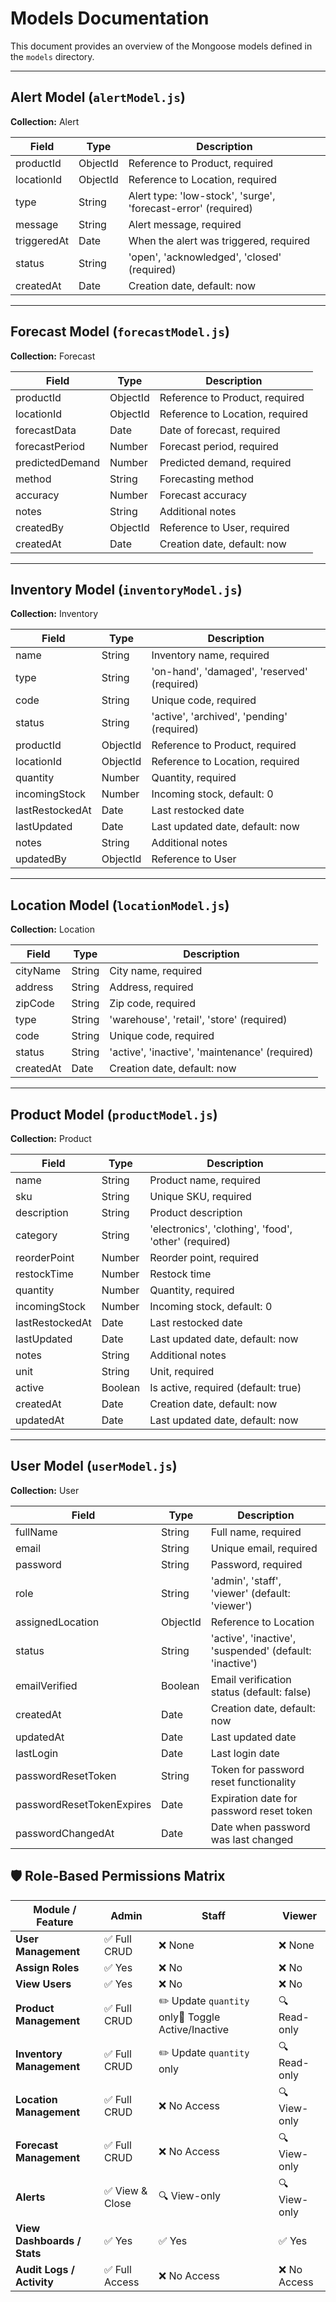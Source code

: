 # Models Documentation

This document provides an overview of the Mongoose models defined in the `models` directory.

---

## Alert Model (`alertModel.js`)

**Collection:** Alert

| Field       | Type     | Description                                                   |
| ----------- | -------- | ------------------------------------------------------------- |
| productId   | ObjectId | Reference to Product, required                                |
| locationId  | ObjectId | Reference to Location, required                               |
| type        | String   | Alert type: 'low-stock', 'surge', 'forecast-error' (required) |
| message     | String   | Alert message, required                                       |
| triggeredAt | Date     | When the alert was triggered, required                        |
| status      | String   | 'open', 'acknowledged', 'closed' (required)                   |
| createdAt   | Date     | Creation date, default: now                                   |

---

## Forecast Model (`forecastModel.js`)

**Collection:** Forecast

| Field           | Type     | Description                     |
| --------------- | -------- | ------------------------------- |
| productId       | ObjectId | Reference to Product, required  |
| locationId      | ObjectId | Reference to Location, required |
| forecastData    | Date     | Date of forecast, required      |
| forecastPeriod  | Number   | Forecast period, required       |
| predictedDemand | Number   | Predicted demand, required      |
| method          | String   | Forecasting method              |
| accuracy        | Number   | Forecast accuracy               |
| notes           | String   | Additional notes                |
| createdBy       | ObjectId | Reference to User, required     |
| createdAt       | Date     | Creation date, default: now     |

---

## Inventory Model (`inventoryModel.js`)

**Collection:** Inventory

| Field           | Type     | Description                                 |
| --------------- | -------- | ------------------------------------------- |
| name            | String   | Inventory name, required                    |
| type            | String   | 'on-hand', 'damaged', 'reserved' (required) |
| code            | String   | Unique code, required                       |
| status          | String   | 'active', 'archived', 'pending' (required)  |
| productId       | ObjectId | Reference to Product, required              |
| locationId      | ObjectId | Reference to Location, required             |
| quantity        | Number   | Quantity, required                          |
| incomingStock   | Number   | Incoming stock, default: 0                  |
| lastRestockedAt | Date     | Last restocked date                         |
| lastUpdated     | Date     | Last updated date, default: now             |
| notes           | String   | Additional notes                            |
| updatedBy       | ObjectId | Reference to User                           |

---

## Location Model (`locationModel.js`)

**Collection:** Location

| Field     | Type   | Description                                    |
| --------- | ------ | ---------------------------------------------- |
| cityName  | String | City name, required                            |
| address   | String | Address, required                              |
| zipCode   | String | Zip code, required                             |
| type      | String | 'warehouse', 'retail', 'store' (required)      |
| code      | String | Unique code, required                          |
| status    | String | 'active', 'inactive', 'maintenance' (required) |
| createdAt | Date   | Creation date, default: now                    |

---

## Product Model (`productModel.js`)

**Collection:** Product

| Field           | Type    | Description                                           |
| --------------- | ------- | ----------------------------------------------------- |
| name            | String  | Product name, required                                |
| sku             | String  | Unique SKU, required                                  |
| description     | String  | Product description                                   |
| category        | String  | 'electronics', 'clothing', 'food', 'other' (required) |
| reorderPoint    | Number  | Reorder point, required                               |
| restockTime     | Number  | Restock time                                          |
| quantity        | Number  | Quantity, required                                    |
| incomingStock   | Number  | Incoming stock, default: 0                            |
| lastRestockedAt | Date    | Last restocked date                                   |
| lastUpdated     | Date    | Last updated date, default: now                       |
| notes           | String  | Additional notes                                      |
| unit            | String  | Unit, required                                        |
| active          | Boolean | Is active, required (default: true)                   |
| createdAt       | Date    | Creation date, default: now                           |
| updatedAt       | Date    | Last updated date, default: now                       |

---

## User Model (`userModel.js`)

**Collection:** User

| Field                     | Type     | Description                                             |
| ------------------------- | -------- | ------------------------------------------------------- |
| fullName                  | String   | Full name, required                                     |
| email                     | String   | Unique email, required                                  |
| password                  | String   | Password, required                                      |
| role                      | String   | 'admin', 'staff', 'viewer' (default: 'viewer')          |
| assignedLocation          | ObjectId | Reference to Location                                   |
| status                    | String   | 'active', 'inactive', 'suspended' (default: 'inactive') |
| emailVerified             | Boolean  | Email verification status (default: false)              |
| createdAt                 | Date     | Creation date, default: now                             |
| updatedAt                 | Date     | Last updated date                                       |
| lastLogin                 | Date     | Last login date                                         |
| passwordResetToken        | String   | Token for password reset functionality                  |
| passwordResetTokenExpires | Date     | Expiration date for password reset token                |
| passwordChangedAt         | Date     | Date when password was last changed                     |


## 🛡️ Role-Based Permissions Matrix

| Module / Feature | **Admin** | **Staff** | **Viewer** |
| --- | --- | --- | --- |
| **User Management** | ✅ Full CRUD | ❌ None | ❌ None |
| **Assign Roles** | ✅ Yes | ❌ No | ❌ No |
| **View Users** | ✅ Yes | ❌ No | ❌ No |
| **Product Management** | ✅ Full CRUD | ✏️ Update `quantity` only🔘 Toggle Active/Inactive | 🔍 Read-only |
| **Inventory Management** | ✅ Full CRUD | ✏️ Update `quantity` only | 🔍 Read-only |
| **Location Management** | ✅ Full CRUD | ❌ No Access | 🔍 View-only |
| **Forecast Management** | ✅ Full CRUD | ❌ No Access | 🔍 View-only |
| **Alerts** | ✅ View & Close | 🔍 View-only | 🔍 View-only |
| **View Dashboards / Stats** | ✅ Yes | ✅ Yes | ✅ Yes |
| **Audit Logs / Activity** | ✅ Full Access | ❌ No Access | ❌ No Access |